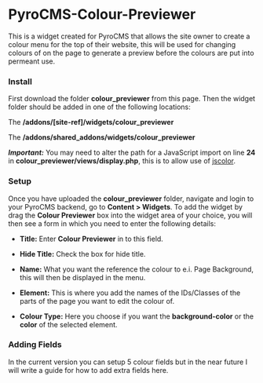 PyroCMS-Colour-Previewer
========================

This is a widget created for PyroCMS that allows the site owner to create a colour menu for the top of their website, this will be used for changing colours of on the page to generate a preview before the colours are put into permeant use. 

### Install

First download the folder **colour_previewer** from this page. Then the widget folder should be added in one of the following locations:

The **/addons/[site-ref]/widgets/colour_previewer**

The **/addons/shared_addons/widgets/colour_previewer**

***Important:***
You may need to alter the path for a JavaScript import on line **24** in **colour_previewer/views/display.php**, this is to allow use of [jscolor](http://jscolor.com/).

### Setup

Once you have uploaded the **colour_previewer** folder, navigate and login to your PyroCMS backend, go to **Content > Widgets**. To add the widget by drag the **Colour Previewer** box into the widget area of your choice, you will then see a form in which you need to enter the following details:

* **Title:** Enter **Colour Previewer** in to this field.

* **Hide Title:** Check the box for hide title.

* **Name:** What you want the reference the colour to e.i. Page Background, this will then be displayed in the menu.

* **Element:** This is where you add the names of the IDs/Classes of the parts of the page you want to edit the colour of.

* **Colour Type:** Here you choose if you want the **background-color** or the **color** of the selected element.


### Adding Fields
In the current version you can setup 5 colour fields but in the near future I will write a guide for how to add extra fields here.